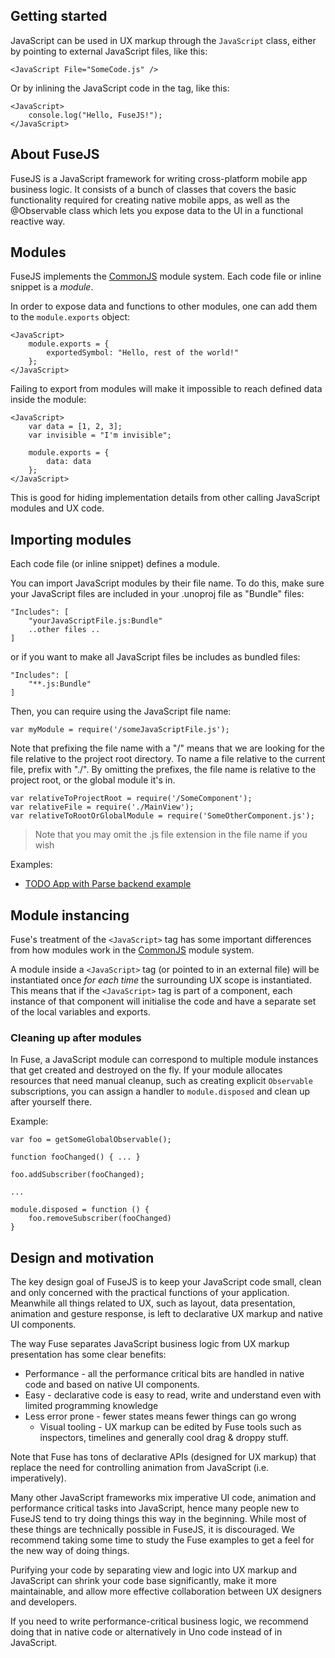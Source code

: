 


## Getting started

JavaScript can be used in UX markup through the `JavaScript` class, either by pointing to external JavaScript files, like this:

	<JavaScript File="SomeCode.js" />

Or by inlining the JavaScript code in the tag, like this:

	<JavaScript>
		console.log("Hello, FuseJS!");
	</JavaScript>

## About FuseJS 

FuseJS is a JavaScript framework for writing cross-platform mobile app business logic. It consists of a bunch of classes that covers
the basic functionality required for creating native mobile apps, as well as the @Observable class which lets you expose data to the UI in a functional reactive way.

## Modules

FuseJS implements the <a href="http://www.commonjs.org/">CommonJS</a> module system. Each code file or inline snippet is a _module_.

In order to expose data and functions to other modules, one can add them to the `module.exports` object:

	<JavaScript>
		module.exports = {
			exportedSymbol: "Hello, rest of the world!"
		};
	</JavaScript>

Failing to export from modules will make it impossible to reach defined data inside the module:

	<JavaScript>
		var data = [1, 2, 3];
		var invisible = "I'm invisible";

		module.exports = {
			data: data
		};
	</JavaScript>

This is good for hiding implementation details from other calling JavaScript modules and UX code.


## Importing modules

Each code file (or inline snippet) defines a module.

You can import JavaScript modules by their file name. To do this, make sure your JavaScript files are included in your .unoproj file as "Bundle" files:


	"Includes": [
		"yourJavaScriptFile.js:Bundle"
		..other files ..
	]

or if you want to make all JavaScript files be includes as bundled files:

	"Includes": [
		"**.js:Bundle"
	]

Then, you can require using the JavaScript file name:

	var myModule = require('/someJavaScriptFile.js');


Note that prefixing the file name with a "/" means that we are looking for the file relative to the project root directory. To name a file relative to the current file, prefix with "./". By omitting the prefixes, the file name is relative to the project root, or the global module it's in.

	var relativeToProjectRoot = require('/SomeComponent');
	var relativeFile = require('./MainView');
	var relativeToRootOrGlobalModule = require('SomeOtherComponent.js');

> Note that you may omit the .js file extension in the file name if you wish

Examples:

* <a href="https://www.fusetools.com/developers/examples/todoparseexample">TODO App with Parse backend example</a>

## Module instancing

Fuse's treatment of the `<JavaScript>` tag has some important differences from how modules work in the <a href="http://www.commonjs.org/">CommonJS</a> module system.

A module inside a `<JavaScript>` tag (or pointed to in an external file) will be instantiated once *for each time* the surrounding UX scope is instantiated. This means that if the `<JavaScript>` tag is part of a component, each instance of that component will initialise the code and have a separate set of the local variables and exports.

### Cleaning up after modules

In Fuse, a JavaScript module can correspond to multiple module instances that get created and destroyed on the fly. If your module allocates resources that need manual cleanup, such as creating explicit `Observable` subscriptions, you can assign a handler to `module.disposed` and clean up after yourself there.

Example:

	var foo = getSomeGlobalObservable();

	function fooChanged() { ... }
	
	foo.addSubscriber(fooChanged);

	...

	module.disposed = function () {
		foo.removeSubscriber(fooChanged)
	}

## Design and motivation

The key design goal of FuseJS is to keep your JavaScript code small, clean and only concerned with the practical functions of your application. Meanwhile
all things related to UX, such as layout, data presentation, animation and gesture response, is left to declarative UX markup and native UI components.

The way Fuse separates JavaScript business logic from UX markup presentation has some clear benefits:

* Performance - all the performance critical bits are handled in native code and based on native UI components.
* Easy - declarative code is easy to read, write and understand even with limited programming knowledge
* Less error prone - fewer states means fewer things can go wrong
  * Visual tooling - UX markup can be edited by Fuse tools such as inspectors, timelines and generally cool drag & droppy stuff.

Note that Fuse has tons of declarative APIs (designed for UX markup) that replace the need for controlling animation from JavaScript (i.e. imperatively).

Many other JavaScript frameworks mix imperative UI code, animation and performance critical tasks into JavaScript, hence many people new to FuseJS tend to try
doing things this way in the beginning. While most of these things are technically possible in FuseJS, it is discouraged. We recommend taking some
time to study the Fuse examples to get a feel for the new way of doing things.

Purifying your code by separating view and logic into UX markup and JavaScript can shrink your code base significantly, make it more maintainable, and allow
more effective collaboration between UX designers and developers.

If you need to write performance-critical business logic, we recommend doing that in native code or alternatively in Uno code instead of in JavaScript.
